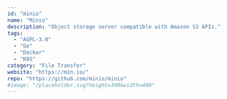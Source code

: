 ```yaml
---
id: "minio"
name: "Minio"
description: "Object storage server compatible with Amazon S3 APIs."
tags:
  - "AGPL-3.0"
  - "Go"
  - "Docker"
  - "K8S"
category: "File Transfer"
website: "https://min.io/"
repo: "https://github.com/minio/minio"
#image: "/placeholder.svg?height=300&width=400"
---
```


